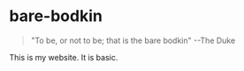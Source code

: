 # bare-bodkin
>"To be, or not to be; that is the bare bodkin"
--The Duke

This is my website. It is basic.
